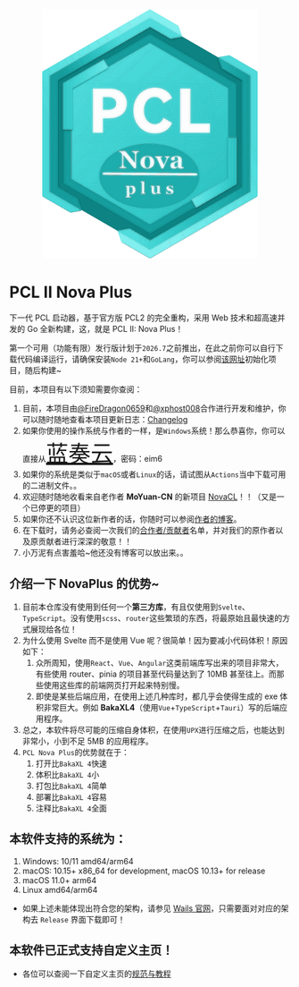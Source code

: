 <div align="center"><img src="./frontend/src/assets/images/NovaPlusRaw.png" alt="Logo" width="386"/></div>

# PCL II Nova Plus

下一代 PCL 启动器，基于官方版 PCL2 的完全重构，采用 Web 技术和超高速并发的 Go 全新构建，这，就是 PCL II: Nova Plus！

第一个可用（功能有限）发行版计划于`2026.7`之前推出，在此之前你可以自行下载代码编译运行，请确保安装`Node 21+`和`GoLang`，你可以参阅[该网址](https://wails.io/docs/gettingstarted/installation)初始化项目，随后构建~

目前，本项目有以下须知需要你查阅：


1. 目前，本项目由[@FireDragon0659](https://github.com/FireDragon0659)和[@xphost008](https://github.com/xphost008)合作进行开发和维护，你可以随时随地查看本项目更新日志：[Changelog](./CHANGELOG.md)
2. 如果你使用的操作系统与作者的一样，是`Windows`系统！那么恭喜你，你可以直接从<span style="font-size: 40px">[蓝奏云](https://wwdy.lanzoub.com/b0sx0e10h)</span>，密码：eim6
3. 如果你的系统是类似于`macOS`或者`Linux`的话，请试图从`Actions`当中下载可用的二进制文件。。
4. 欢迎随时随地收看来自老作者 **MoYuan-CN** 的新项目 [NovaCL](https://github.com/NEXORA-Studios/NovaCL)！！（又是一个已停更的项目）
5. 如果你还不认识这位新作者的话，你随时可以参阅[作者的博客](https://xphost008.github.io)。
6. 在下载时，请务必查阅一次我们的[合作者/贡献者](./CONTRIBUTION.md)名单，并对我们的原作者以及原贡献者进行深深的敬意！！
7. 小万泥有点害羞哈~他还没有博客可以放出来。。

## 介绍一下 NovaPlus 的优势~

1. 目前本仓库没有使用到任何一个**第三方库**，有且仅使用到`Svelte`、`TypeScript`。没有使用`scss`、`router`这些繁琐的东西，将最原始且最快速的方式展现给各位！
2. 为什么使用 Svelte 而不是使用 Vue 呢？很简单！因为要减小代码体积！原因如下：
   1. 众所周知，使用`React`、`Vue`、`Angular`这类前端库写出来的项目非常大，有些使用 router、pinia 的项目甚至代码量达到了 10MB 甚至往上。而那些使用这些库的前端网页打开起来特别慢。
   2. 即使是某些后端应用，在使用上述几种库时，都几乎会使得生成的 exe 体积非常巨大。例如 **BakaXL4**（使用`Vue`+`TypeScript`+`Tauri`）写的后端应用程序。
3. 总之，本软件将尽可能的压缩自身体积，在使用`UPX`进行压缩之后，也能达到非常小，小到不足 5MB 的应用程序。
4. `PCL Nova Plus`的优势就在于：
   1. 打开比`BakaXL 4`快速
   2. 体积比`BakaXL 4`小
   3. 打包比`BakaXL 4`简单
   4. 部署比`BakaXL 4`容易
   5. 注释比`BakaXL 4`全面

## 本软件支持的系统为：

1. Windows: 10/11 amd64/arm64
2. macOS: 10.15+ x86_64 for development, macOS 10.13+ for release
3. macOS 11.0+ arm64
4. Linux amd64/arm64

- 如果上述未能体现出符合您的架构，请参见 [Wails 官网](https://wails.io/docs/gettingstarted/installation/)，只需要面对对应的架构去 `Release` 界面下载即可！

## 本软件已正式支持自定义主页！

- 各位可以查阅一下自定义主页的[规范与教程](./HomePageStandard.md)
